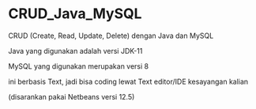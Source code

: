 # CRUD_Java_MySQL
CRUD (Create, Read, Update, Delete) dengan Java dan MySQL

Java yang digunakan adalah versi JDK-11

MySQL yang digunakan merupakan versi 8

ini berbasis Text, jadi bisa coding lewat Text editor/IDE kesayangan kalian

(disarankan pakai Netbeans versi 12.5)
